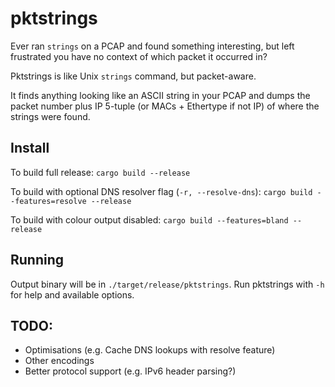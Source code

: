 # pktstrings

Ever ran `strings` on a PCAP and found something interesting, but left frustrated you have no context of which packet it occurred in?

Pktstrings is like Unix `strings` command, but packet-aware.

It finds anything looking like an ASCII string in your PCAP and dumps the packet number plus IP 5-tuple (or MACs + Ethertype if not IP) of where the strings were found.

## Install
To build full release:
`cargo build --release`

To build with optional DNS resolver flag (`-r, --resolve-dns`):
`cargo build --features=resolve --release`

To build with colour output disabled:
`cargo build --features=bland --release`

## Running
Output binary will be in `./target/release/pktstrings`.
Run pktstrings with `-h` for help and available options.

## TODO:
- Optimisations (e.g. Cache DNS lookups with resolve feature)
- Other encodings
- Better protocol support (e.g. IPv6 header parsing?)
